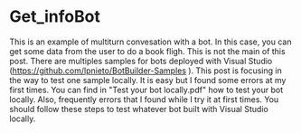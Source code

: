 # Get_infoBot
This is an example of multiturn convesation with a bot. In this case, you can get some data from the user to do a book fligh. This is not the main of this post. There are multiples samples for bots deployed with Visual Studio (https://github.com/lpnieto/BotBuilder-Samples
). This post is focusing in the way to test one sample locally. It is easy but I found some errors at my first times. 
You can find in "Test your bot locally.pdf" how to test your bot locally. Also, frequently errors that I found while I try it at first times. You should follow these steps to test whatever bot built with Visual Studio locally. 
